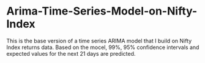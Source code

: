 # Arima-Time-Series-Model-on-Nifty-Index

This is the base version of a time series ARIMA model that I build on Nifty Index returns data. Based on the mocel, 99%, 95% confidence intervals and expected values for the next 21 days are predicted. 
